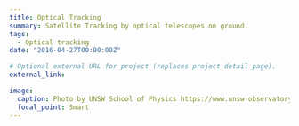 ```yaml
---
title: Optical Tracking
summary: Satellite Tracking by optical telescopes on ground.
tags:
  - Optical tracking
date: "2016-04-27T00:00:00Z"

# Optional external URL for project (replaces project detail page).
external_link:

image:
  caption: Photo by UNSW School of Physics https://www.unsw-observatory.org
  focal_point: Smart
---
```

